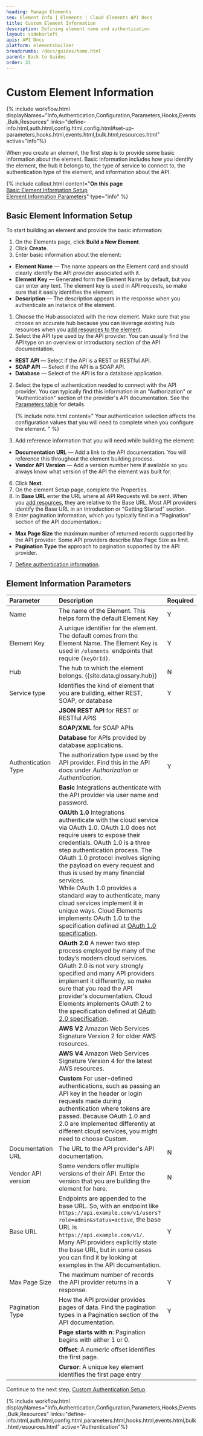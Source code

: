 ```yaml
---
heading: Manage Elements
seo: Element Info | Elements | Cloud Elements API Docs
title: Custom Element Information
description: Defining element name and authentication
layout: sidebarleft
apis: API Docs
platform: elementsbuilder
breadcrumbs: /docs/guides/home.html
parent: Back to Guides
order: 22
---
```


# Custom Element Information

{% include workflow.html displayNames="Info,Authentication,Configuration,Parameters,Hooks,Events,Bulk,Resources" links="define-info.html,auth.html,config.html,config.html#set-up-parameters,hooks.html,events.html,bulk.html,resources.html" active="info"%}

When you create an element, the first step is to provide some basic information about the element. Basic information includes how you identify the element, the hub it belongs to, the type of service to connect to, the authentication type of the element, and information about the API.

{% include callout.html content="<strong>On this page</strong></br><a href=#basic-element-information-setup>Basic Element Information Setup</a></br><a href=#element-information-parameters>Element Information Parameters</a>" type="info" %}

## Basic Element Information Setup

To start building an element and provide the basic information:

1. On the Elements page, click **Build a New Element**.
1. Click **Create**.
1. Enter basic information about the element:
  * **Element Name** &mdash; The name appears on the Element card and should clearly identify the API provider associated with it.
  * **Element Key** &mdash; Generated form the Element Name by default, but you can enter any text. The element key is used in API requests, so make sure that it easily identifies the element.
  * **Description** &mdash; The description appears in the response when you authenticate an instance of the element.
1. Choose the Hub associated with the new element. Make sure that you choose an accurate hub because you can leverage existing hub resources when you [add resources to the element](resources.html).
2. Select the API type used by the API provider. You can usually find the API type on an overview or introductory section of the API documentation.
 * **REST API** &mdash; Select if the API is a REST or RESTful API.
 * **SOAP API** &mdash; Select if the API is a SOAP API.
 * **Database** &mdash; Select of the API is for a database application.
2. Select the type of authentication needed to connect with the API provider. You can typically find this information in an "Authorization" or "Authentication" section of the provider's API documentation. See the [Parameters table](#element-information-parameters) for details.

    {% include note.html content=" Your authentication selection affects the configuration values that you will need to complete when you configure the element. " %}

3. Add reference information that you will need while building the element:
  * **Documentation URL** &mdash; Add a link to the API documentation. You will reference this throughout the element building process.
  * **Vendor API Version** &mdash; Add a version number here if available so you always know what version of the API the element was built for.
6. Click **Next**.
7. On the element Setup page, complete the Properties.
8. In **Base URL** enter the URL where all API Requests will be sent. When you [add resources](resources.html), they are relative to the Base URL. Most API providers identify the Base URL in an introduction or "Getting Started" section.
2. Enter pagination information, which you typically find in a "Pagination" section of the API documentation.:
  * **Max Page Size** the maximum number of returned records supported by the API provider. Some API providers describe Max Page Size as limit.
  * **Pagination Type** the approach to pagination supported by the API provider.
7. [Define authentication information](auth.html).

## Element Information Parameters

| Parameter | Description    | Required |
| :------------- | :------------- | :------------- |
| Name | The name of the Element. This helps form the default Element Key | Y |
| Element Key | A unique identifier for the element. The default comes from the Element Name. The Element Key is used in `/elements `endpoints that require `{keyOrId}`. | Y |
| Hub  | The hub to which the element belongs.  {{site.data.glossary.hub}} | N |
| Service type | Identifies the kind of element that you are building, either REST, SOAP, or database| Y |
|   | **JSON REST API** for REST or RESTful APIS |  |
|   | **SOAP/XML** for SOAP APIs  |  |
|   | **Database** for APIs provided by database applications.|  |
| Authentication Type | The authorization type used by the API provider. Find this in the API docs under _Authorization_ or _Authentication_.  | Y |
|  | **Basic** Integrations authenticate with the API provider via user name and password.   |
|  | **OAUth 1.0** Integrations authenticate with the cloud service via OAuth 1.0. OAuth 1.0 does not require users to expose their credentials. OAuth 1.0 is a three step authentication process. The OAuth 1.0 protocol involves signing the payload on every request and thus is used by many financial services. <br /> While OAuth 1.0 provides a standard way to authenticate, many cloud services implement it in unique ways. Cloud Elements implements OAuth 1.0 to the specification defined at  [OAuth 1.0 specification](https://tools.ietf.org/html/rfc5849). |  |
|  | **OAuth 2.0** A newer two step process employed by many of the today’s modern cloud services. OAuth 2.0 is not very strongly specified and many API providers implement it differently,  so make sure that you read the API provider's documentation. Cloud Elements implements OAuth 2 to the specification defined at [OAuth 2.0 specification](https://oauth.net/2/). |  |
|  | **AWS V2** Amazon Web Services Signature Version 2 for older AWS resources. |  |
|  | **AWS V4** Amazon Web Services Signature Version 4 for the latest AWS resources. |  |
|  | **Custom** For user-defined authentications, such as passing an API key in the header or login requests made during authentication where tokens are passed. Because OAuth 1.0 and 2.0 are implemented differently at different cloud services, you might need to choose Custom. |  |
| Documentation URL | The URL to the API provider's API documentation. | N |
| Vendor API version | Some vendors offer multiple versions of their API. Enter the version that you are building the element for here. | N |
|  Base URL  |  Endpoints are appended to the base URL. So, with an endpoint like `https://api.example.com/v1/users?role=admin&status=active`, the base URL is `https://api.example.com/v1/`.  Many API providers explicitly state the base URL, but in some cases you can find it by looking at examples in the API documentation. |  Y  |
|  Max Page Size  |  The maximum number of records the API provider returns in a response.   |  Y  |
|  Pagination Type  | How the API provider provides pages of data. Find the pagination types in a Pagination section of the API documentation.   |  Y  |
|    | **Page starts with n**: Pagination begins with either 1 or 0.  |    |
|    |  **Offset**: A numeric offset identifies the first page.  |    |
|    |  **Cursor**: A unique key element identifies the first page entry   |    |

Continue to the next step, [Custom Authentication Setup](auth.html).

{% include workflow.html displayNames="Info,Authentication,Configuration,Parameters,Hooks,Events,Bulk,Resources" links="define-info.html,auth.html,config.html,parameters.html,hooks.html,events.html,bulk.html,resources.html" active="Authentication"%}
